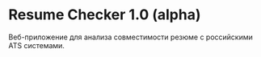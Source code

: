 # Resume Checker 1.0 (alpha)

Веб-приложение для анализа совместимости резюме с российскими ATS системами.
